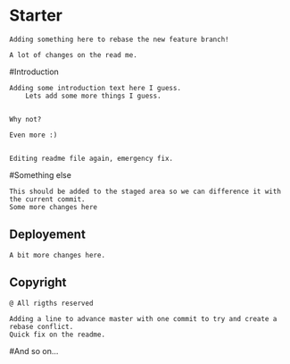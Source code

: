 # Starter

	Adding something here to rebase the new feature branch!
	
	A lot of changes on the read me.
	


#Introduction

	Adding some introduction text here I guess.
		Lets add some more things I guess. 
	
	
	Why not?
	
	Even more :)
	
	
	Editing readme file again, emergency fix.


#Something else

	This should be added to the staged area so we can difference it with the current commit.
	Some more changes here
	
## Deployement

	A bit more changes here.

## Copyright 

	@ All rigths reserved
	
	Adding a line to advance master with one commit to try and create a rebase conflict.
	Quick fix on the readme. 
		

#And so on...